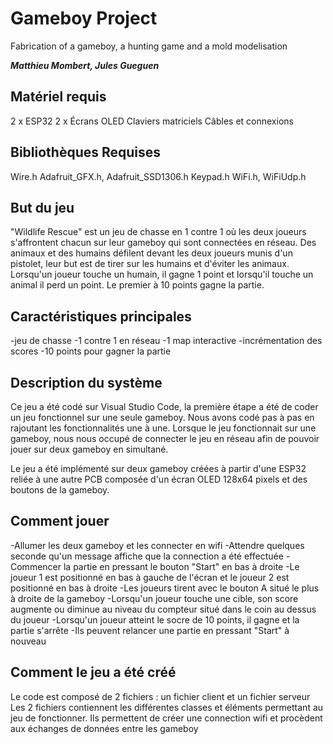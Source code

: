 # Gameboy Project

Fabrication of a gameboy, a hunting game and a mold modelisation

***Matthieu Mombert, Jules Gueguen***

## Matériel requis

2 x ESP32
2 x Écrans OLED
Claviers matriciels
Câbles et connexions

## Bibliothèques Requises

Wire.h
Adafruit_GFX.h, Adafruit_SSD1306.h
Keypad.h
WiFi.h, WiFiUdp.h


## But du jeu

"Wildlife Rescue" est un jeu de chasse en 1 contre 1 où les deux joueurs s'affrontent chacun sur leur gameboy qui sont connectées en réseau. Des animaux et des humains défilent devant les deux joueurs munis d'un pistolet, leur but est de tirer sur les humains et d'éviter les animaux. Lorsqu'un joueur touche un humain, il gagne 1 point et lorsqu'il touche un animal il perd un point. Le premier à 10 points gagne la partie.

## Caractéristiques principales 

-jeu de chasse
-1 contre 1 en réseau 
-1 map interactive
-incrémentation des scores
-10 points pour gagner la partie

## Description du système

Ce jeu a été codé sur Visual Studio Code, la première étape a été de coder un jeu fonctionnel sur une seule gameboy. Nous avons codé pas à pas en rajoutant les fonctionnalités une à une. Lorsque le jeu fonctionnait sur une gameboy, nous nous occupé de connecter le jeu en réseau afin de pouvoir jouer sur deux gameboy en simultané.

Le jeu a été implémenté sur deux gameboy créées à partir d'une ESP32 reliée à une autre PCB composée d'un écran OLED 128x64 pixels et des boutons de la gameboy.

## Comment jouer 

-Allumer les deux gameboy et les connecter en wifi
-Attendre quelques seconde qu'un message affiche que la connection a été effectuée
-Commencer la partie en pressant le bouton "Start" en bas à droite
-Le joueur 1 est positionné en bas à gauche de l'écran et le joueur 2 est positionné en bas à droite
-Les joueurs tirent avec le bouton A situé le plus à droite de la gameboy
-Lorsqu'un joueur touche une cible, son score augmente ou diminue au niveau du compteur situé dans le coin au dessus du joueur
-Lorsqu'un joueur atteint le socre de 10 points, il gagne et la partie s'arrête
-Ils peuvent relancer une partie en pressant "Start" à nouveau

## Comment le jeu a été créé

Le code est composé de 2 fichiers : un fichier client et un fichier serveur
Les 2 fichiers contiennent les différentes classes et éléments permettant au jeu de fonctionner. Ils permettent de créer une connection wifi et procèdent aux échanges de données entre les gameboy
